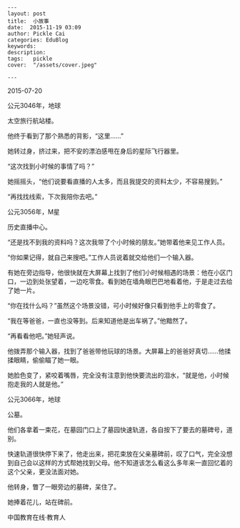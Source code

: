 
    ---
    layout: post  
    title:  小故事  
    date:  2015-11-19 03:09  
    author: Pickle Cai  
    categories: EduBlog  
    keywords: 
    description:   
    tags:	pickle   
    cover:  "/assets/cover.jpeg"  

    ---  
    
2015-07-20



公元3046年，地球  

太空旅行航站楼。 

他终于看到了那个熟悉的背影，“这里……” 

她转过身，挤过来，把不安的漂泊感甩在身后的星际飞行器里。 

“这次找到小时候的事情了吗？” 

她摇摇头，“他们说要看直播的人太多，而且我提交的资料太少，不容易搜到。” 

“再找找线索，下次我陪你去吧。”





公元3056年，M星  

历史直播中心。 

“还是找不到我的资料吗？这次我带了个小时候的朋友。”她带着他来见工作人员。 

“你如果记得，就自己来搜吧。”工作人员说着就交给他们一个输入器。 

有她在旁边指导，他很快就在大屏幕上找到了他们小时候相遇的场景：他在小区门口，一边到处张望着，一边吃零食。看到她在墙角眼巴巴地看着他，于是走过去给了她一片。 

“你在找什么吗？”虽然这个场景没错，可小时候好像只看到他手上的零食了。 

“我在等爸爸，一直也没等到。后来知道他是出车祸了。”他黯然了。 

“再看看他吧。”她轻声说。 

他拨弄那个输入器，找到了爸爸带他玩球的场景。大屏幕上的爸爸好真切……他揉揉眼睛，偷偷瞄了她一眼。 

她脸色变了，紧咬着嘴唇，完全没有注意到他快要流出的泪水，“就是他，小时候抱走我的人就是他。”





公元3066年，地球  

公墓。 

他们各拿着一束花，在墓园门口上了墓园快速轨道，各自按下了要去的墓碑号，道别。 

快速轨道很快停下来了，他走出来，把花束放在父亲墓碑前，叹了口气，完全没想到自己会以这样的方式帮她找到父母。他不知道该怎么看这么多年来一直回忆着的这个父亲，更没法面对她。 

他转身，瞥了一眼旁边的墓碑，呆住了。 

她捧着花儿，站在碑前。





		    
 中国教育在线·教育人

